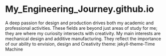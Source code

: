 # My_Engineering_Journey.github.io
A deep passion for design and production drives both my academic and professional activities. These fields are beyond just areas of study for me; they are where my curiosity intersects with creativity. My main interests are mechanical design and additive manufacturing. They reflect the importance of our ability to envision, design and Creativity
theme: jekyll-theme-Time Machine
